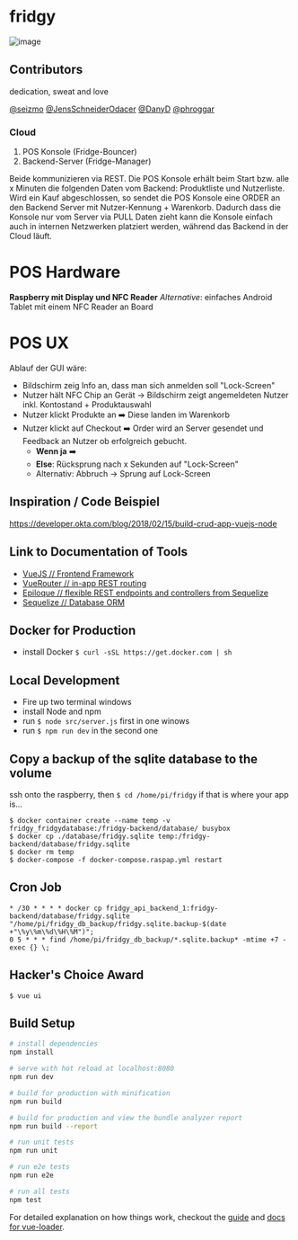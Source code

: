 # fridgy

![image](https://user-images.githubusercontent.com/2473614/51619035-b610f780-1f2f-11e9-8a0c-d6e1f6e108e7.png)

## Contributors

dedication, sweat and love  

[@seizmo](https://github.com/seizmo) [@JensSchneiderOdacer](https://github.com/JensSchneiderOdacer) [@DanyD](https://github.com/DanyD) [@phroggar](https://github.com/phroggar)

### Cloud
1. POS Konsole       (Fridge-Bouncer)
2. Backend-Server  (Fridge-Manager)

Beide kommunizieren via REST. Die POS Konsole erhält beim Start bzw. alle x Minuten die folgenden Daten vom Backend: Produktliste und Nutzerliste. Wird ein Kauf abgeschlossen, so sendet die POS Konsole eine ORDER an den Backend Server mit Nutzer-Kennung + Warenkorb. Dadurch dass die Konsole nur vom Server via PULL Daten zieht kann die Konsole einfach auch in internen Netzwerken platziert werden, während das Backend in der Cloud läuft.

# POS Hardware
__Raspberry mit Display und NFC Reader__
_Alternative_: einfaches Android Tablet mit einem NFC Reader an Board

# POS UX
Ablauf der GUI wäre:
- Bildschirm zeig Info an, dass man sich anmelden soll "Lock-Screen"
- Nutzer hält NFC Chip an Gerät -> Bildschirm zeigt angemeldeten Nutzer inkl. Kontostand + Produktauswahl
- Nutzer klickt Produkte an :arrow_right: Diese landen im Warenkorb
- Nutzer klickt auf Checkout :arrow_right: Order wird an Server gesendet und Feedback an Nutzer ob erfolgreich gebucht. 
  - **Wenn ja** :arrow_right: 
  - **Else**: Rücksprung nach x Sekunden auf "Lock-Screen"
  - Alternativ: Abbruch -> Sprung auf Lock-Screen

## Inspiration / Code Beispiel

https://developer.okta.com/blog/2018/02/15/build-crud-app-vuejs-node

## Link to Documentation of Tools

- [VueJS // Frontend Framework](https://vuejs.org/v2/guide/)
- [VueRouter // in-app REST routing](https://router.vuejs.org/)
- [Epiloque // flexible REST endpoints and controllers from Sequelize](https://github.com/dchester/epilogue)
- [Sequelize // Database ORM](http://docs.sequelizejs.com/)

## Docker for Production

- install Docker `$ curl -sSL https://get.docker.com | sh`

## Local Development

- Fire up two terminal windows
- install Node and npm
- run `$ node src/server.js` first in one winows
- run `$ npm run dev` in the second one

## Copy a backup of the sqlite database to the volume

ssh onto the raspberry, then
`$ cd /home/pi/fridgy` if that is where your app is...  

`$ docker container create --name temp -v fridgy_fridgydatabase:/fridgy-backend/database/ busybox`  
`$ docker cp ./database/fridgy.sqlite temp:/fridgy-backend/database/fridgy.sqlite`  
`$ docker rm temp`  
`$ docker-compose -f docker-compose.raspap.yml restart`  

## Cron Job

~~~
* /30 * * * * docker cp fridgy_api_backend_1:fridgy-backend/database/fridgy.sqlite "/home/pi/fridgy_db_backup/fridgy.sqlite.backup-$(date +"\%y\%m\%d\%H\%M")";
0 5 * * * find /home/pi/fridgy_db_backup/*.sqlite.backup* -mtime +7 -exec {} \;
~~~

## Hacker's Choice Award

`$ vue ui`

## Build Setup

``` bash
# install dependencies
npm install

# serve with hot reload at localhost:8080
npm run dev

# build for production with minification
npm run build

# build for production and view the bundle analyzer report
npm run build --report

# run unit tests
npm run unit

# run e2e tests
npm run e2e

# run all tests
npm test
```

For detailed explanation on how things work, checkout the [guide](http://vuejs-templates.github.io/webpack/) and [docs for vue-loader](http://vuejs.github.io/vue-loader).
